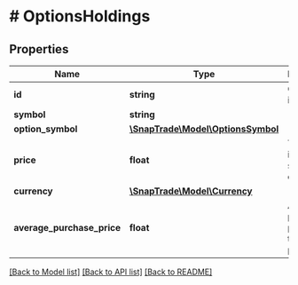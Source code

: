 # # OptionsHoldings

## Properties

Name | Type | Description | Notes
------------ | ------------- | ------------- | -------------
**id** | **string** | Options information | [optional]
**symbol** | **string** |  | [optional]
**option_symbol** | [**\SnapTrade\Model\OptionsSymbol**](OptionsSymbol.md) |  | [optional]
**price** | **float** | Trade Price if limit or stop limit order | [optional]
**currency** | [**\SnapTrade\Model\Currency**](Currency.md) |  | [optional]
**average_purchase_price** | **float** | Average purchase price for this position | [optional]

[[Back to Model list]](../../README.md#models) [[Back to API list]](../../README.md#endpoints) [[Back to README]](../../README.md)
